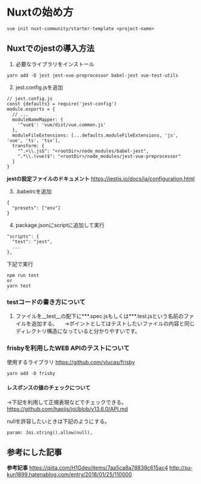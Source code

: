 # Nuxtの始め方

```
vue init nuxt-community/starter-template <project-name>
```

## Nuxtでのjestの導入方法

1. 必要なライブラリをインストール
```
yarn add -D jest jest-vue-preprocessor babel-jest vue-test-utils
```

2. jest.config.jsを追加

```
// jest.config.js
const {defaults} = require('jest-config')
module.exports = {
  // ...
  moduleNameMapper: {
    '^vue$': 'vue/dist/vue.common.js'
  },
  moduleFileExtensions: [...defaults.moduleFileExtensions, 'js', 'vue', 'ts', 'tsx'],
  transform: {
    "^.+\\.js$": "<rootDir>/node_modules/babel-jest",
    ".*\\.(vue)$": "<rootDir>/node_modules/jest-vue-preprocessor"
  }
}

```

**jestの設定ファイルのドキュメント**
https://jestjs.io/docs/ja/configuration.html


3. .babelrcを追加

```
{
  "presets": ["env"]
}
```

4. package.jsonにscriptに追加して実行

```
"scripts": {
  "test": "jest",
  ...
},
```

下記で実行
```
npm run test
or
yarn test
```

### testコードの書き方について

1. ファイルを__test__の配下に***.spec.jsもしくは***.test.jsという名前のファイルを追加する。
　→ポイントとしてはテストしたいファイルの内容と同じディレクトリ構造になっていると分かりやすいです。

### frisbyを利用したWEB APIのテストについて

使用するライブラリ
https://github.com/vlucas/frisby

```
yarn add -D frisby
```

#### レスポンスの値のチェックについて
→下記を利用して正規表現などでチェックできる。
https://github.com/hapijs/joi/blob/v13.6.0/API.md


nullを許容したいときは下記のようにする。
```
param: Joi.string().allow(null),
```


## 参考にした記事
**参考記事**
https://qiita.com/H1Gdev/items/7aa5ca8a78839c615ac4
http://su-kun1899.hatenablog.com/entry/2018/01/25/110000

